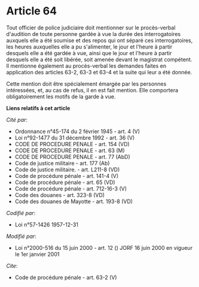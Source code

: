 # Article 64

Tout officier de police judiciaire doit mentionner sur le procès-verbal d'audition de toute personne gardée à vue la durée
des interrogatoires auxquels elle a été soumise et des repos qui ont séparé ces interrogatoires, les heures auxquelles elle a
pu s'alimenter, le jour et l'heure à partir desquels elle a été gardée à vue, ainsi que le jour et l'heure à partir desquels
elle a été soit libérée, soit amenée devant le magistrat compétent. Il mentionne également au procès-verbal les demandes
faites en application des articles 63-2, 63-3 et 63-4 et la suite qui leur a été donnée. 

Cette mention doit être spécialement émargée par les personnes intéressées, et, au cas de refus, il en est fait mention. Elle
comportera obligatoirement les motifs de la garde à vue.

**Liens relatifs à cet article**

_Cité par_:

  - Ordonnance n°45-174 du 2 février 1945 - art. 4 (V)
  - Loi n°92-1477 du 31 décembre 1992 - art. 36 (V)
  - CODE DE PROCEDURE PENALE - art. 154 (VD)
  - CODE DE PROCEDURE PENALE - art. 63 (M)
  - CODE DE PROCEDURE PENALE - art. 77 (AbD)
  - Code de justice militaire - art. 177 (Ab)
  - Code de justice militaire. - art. L211-8 (VD)
  - Code de procédure pénale - art. 141-4 (V)
  - Code de procédure pénale - art. 65 (VD)
  - Code de procédure pénale - art. 712-16-3 (V)
  - Code des douanes - art. 323-8 (VD)
  - Code des douanes de Mayotte - art. 193-8 (VD)

_Codifié par_:

  - Loi n°57-1426 1957-12-31

_Modifié par_:

  - Loi n°2000-516 du 15 juin 2000 - art. 12 () JORF 16 juin 2000 en vigueur le 1er janvier 2001

_Cite_:

  - Code de procédure pénale - art. 63-2 (V)
